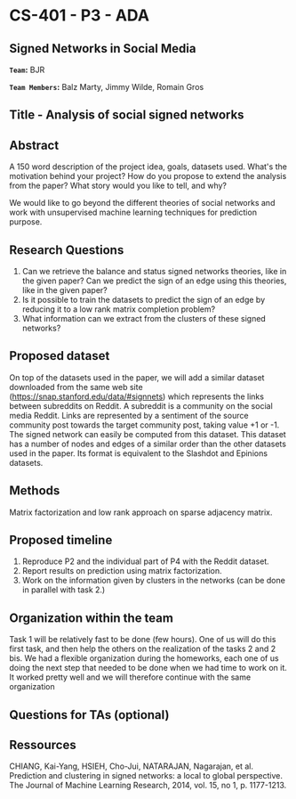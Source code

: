 # CS-401 - P3 - ADA

## Signed Networks in Social Media

**`Team`:** BJR

**`Team Members`:** Balz Marty, Jimmy Wilde, Romain Gros

## Title - Analysis of social signed networks

## Abstract
A 150 word description of the project idea, goals, datasets used. What's the motivation behind your project? How do you propose to extend the analysis from the paper? What story would you like to tell, and why?

We would like to go beyond the different theories of social networks and work with unsupervised machine learning techniques for prediction purpose.

## Research Questions
1. Can we retrieve the balance and status signed networks theories, like in the given paper? Can we predict the sign of an edge using this theories, like in the given paper?
2. Is it possible to train the datasets to predict the sign of an edge by reducing it to a low rank matrix completion problem?
3. What information can we extract from the clusters of these signed networks? 


## Proposed dataset
On top of the datasets used in the paper, we will add a similar dataset downloaded from the same web site (https://snap.stanford.edu/data/#signnets) which represents the links between subreddits on Reddit. A subreddit is a community on the social media Reddit. Links are represented by a sentiment of the source community post towards the target community post, taking value +1 or -1. The signed network can easily be computed from this dataset.
This dataset has a number of nodes and edges of a similar order than the other datasets used in the paper. Its format is equivalent to the Slashdot and Epinions datasets.

## Methods
Matrix factorization and low rank approach on sparse adjacency matrix.

## Proposed timeline

1. Reproduce P2 and the individual part of P4 with the Reddit dataset.
2. Report results on prediction using matrix factorization.
3. Work on the information given by clusters in the networks (can be done in parallel with task 2.)


## Organization within the team
Task 1 will be relatively fast to be done (few hours). One of us will do this first task, and then help the others on the realization of the tasks 2 and 2 bis. We had a flexible organization during the homeworks, each one of us doing the next step that needed to be done when we had time to work on it. It worked pretty well and we will therefore continue with the same organization

## Questions for TAs (optional)


## Ressources

CHIANG, Kai-Yang, HSIEH, Cho-Jui, NATARAJAN, Nagarajan, et al. Prediction and clustering in signed networks: a local to global perspective. The Journal of Machine Learning Research, 2014, vol. 15, no 1, p. 1177-1213.
